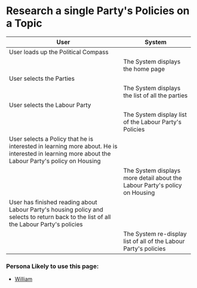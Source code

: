 # Research a single Party's Policies on a Topic

| User                                      | System                       |
| ---------------------------------------- | ----------------------------------------- |
| User loads up the Political Compass | |
| | The System displays the home page|
| User selects the Parties| |
| | The System displays the list of all the parties|
| User selects the Labour Party| |
| | The System display list of the Labour Party's Policies|
| User selects a Policy that he is interested in learning more about. He is interested in learning more about the Labour Party's policy on Housing| |
| | The System displays more detail about the Labour Party's policy on Housing|
| User has finished reading about Labour Party's housing policy and selects to return back to the list of all the Labour Party's policies| |
| | The System re-display list of all of the Labour Party's policies|

### Persona Likely to use this page:
- [William](Personas/William.md)<br>